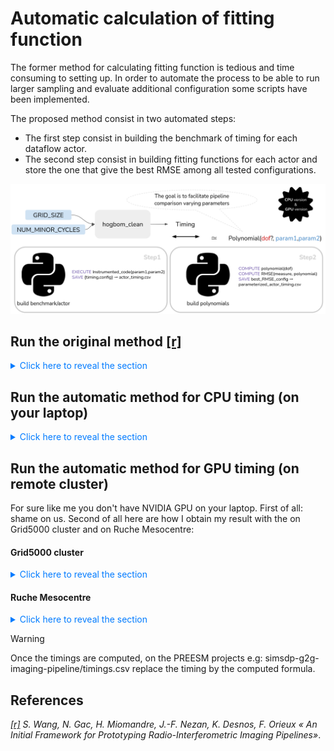 # Automatic calculation of fitting function

The former method for calculating fitting function is tedious and time consuming to setting up. In order to automate the process to be able to run larger sampling and evaluate additional configuration some scripts have been implemented.

The proposed method consist in two automated steps:

- The first step consist in building the benchmark of timing for each dataflow actor.
- The second step consist in building fitting functions for each actor and store the one that give the best RMSE among all tested configurations.

![](https://raw.githubusercontent.com/Ophelie-Renaud/simsdp-generic-imaging-pipeline/refs/heads/main/polynomial_timing/poly_fit.png)

## Run the original method [[r]](#ref)

<details>
    <summary style="cursor: pointer; color: #007bff;"> Click here to reveal the section </summary>
All the steps are detail on the main readme and you have to use this command for each averages/timing files:
Considering that computation execution time have been manually processed and stored in the Considering **average/** folder then run the following command:

> [!TIP]
>
> Do not run script from CLion, it will crash if you don't set enough resource, preferred run from prompt.

`python plot_and_fit_averages.py averages/addvis.csv 1 1 5 0`  RMSE = 0.2607680962081062  :white_check_mark:

`python plot_and_fit_averages.py averages/clean.csv 2 2 4 4`  RMSE = 1722.0090647527306 :x:

`python plot_and_fit_averages.py averages/degrid.csv 2 1 8 4`  RMSE = 1310.353129574978 :x:

`python plot_and_fit_averages.py averages/dft.csv 2 2 4 4`  RMSE = 328.79013774421367 :x:

> NUM_MINOR_CYCLE, NUM_VIS

`python plot_and_fit_averages.py averages/dgkernel.csv 1 0 1 0`  RMSE = NA :x:

`python plot_and_fit_averages.py averages/fft.csv 1 1 5 0`  RMSE = 85.36911021588533 :white_check_mark:

> GRID_SIZE

`python plot_and_fit_averages.py averages/fftshift.csv 1 1 5 0`  RMSE = 0.2105075974340459 :white_check_mark:

`python plot_and_fit_averages.py averages/finegrid.csv 1 1 5 0`  RMSE = 0.5555977761734401 :white_check_mark:

`python plot_and_fit_averages.py averages/gains_apply.csv 1 1 5 0`  RMSE = 1.81580101699881 :white_check_mark:

`python plot_and_fit_averages.py averages/gkernel.csv 1 0 1 0`  RMSE = NA :x:

`python plot_and_fit_averages.py averages/grid.csv 2 2 8 4`  RMSE = 1311.535059598015 :x:

`python plot_and_fit_averages.py averages/prolate.csv 1 1 5 0`  RMSE = 0.31412379399377993​ :white_check_mark:

`python plot_and_fit_averages.py averages/prolate_setup.csv 1 1 5 0`  RMSE = 0.0 :white_check_mark:

`python plot_and_fit_averages.py averages/s2s.csv 2 2 8 4`  RMSE = 1729.33617134492 :x:

> GRID_SIZE, NUM_VIS

`python plot_and_fit_averages.py averages/save_output.csv 1 1 5 0`  RMSE = 30.2903978986482  :x:

`python plot_and_fit_averages.py averages/sub_ispace.csv 1 1 5 0`  RMSE = 0.21088577379699533 :white_check_mark:

`python plot_and_fit_averages.py averages/vis_load.csv 1 1 5 0`  RMSE = 6.689979239296699 :white_check_mark:

The RMSE alone does not allow conclusions to be drawn about the model's performance, but it does provide some insights. The fewer parameters required for the calculations, the simpler the model, the more reliable the adjustment function.
Calculations depending on 2 parameters are the most difficult to model, 2-dimensional polynomials with a degree of 2 are not reliable enough to model their calculation time. Hence the need to evaluate several possible fitting functions.



---

`python plot_and_fit_averages.py averages/degrid.csv 2 1 8 4`

If you want to use the same command for the automated generated files there is a bug that you can bypass inserting :
```python
def load_data_and_axis(filename, num_axis):
	result = numpy.genfromtxt(filename, delimiter=",")
	result = result[:-1] #<-- this line 
```

</details>

## Run the automatic method for CPU timing (on your laptop)

<details>
    <summary style="cursor: pointer; color: #007bff;"> Click here to reveal the section </summary>
`cd timing_cpu` > `cmake .` > `make`

It will generate a `SEP_Pipeline` executable.

Run: `python timing_benchmark_generation.py`

This will save the timing for each actor evaluated with the different parameter values and sample sizes specified in the python script in a `actorname_timings` file.

Run: `python best_polynomials.py`

This will compute polynomials from the /average folder and save the polynomial providing the best RMSE in the /polynimials_fits folder. 

Here are the result comparing the RMSE between measured values and model result (the manual model vs. our proposed model) for each computation:

![](/home/orenaud/Documents/CENTRAL SUPELEC REPO/simsdp-generic-imaging-pipeline/polynomial_timing/comparaison_rmse.png)

> [!NOTE]
>
> The process is the same for GPU from the **timing_cpu/** folder if your laptop is equipped with NVIDIA GPU.

</details>

## Run the automatic method for GPU timing (on remote cluster)

For sure like me you don't have NVIDIA GPU on your laptop. First of all: shame on us. Second of all here are how I obtain my result with the on Grid5000 cluster and on Ruche Mesocentre:

#### Grid5000 cluster

<details>
    <summary style="cursor: pointer; color: #007bff;"> Click here to reveal the section </summary>

Here are the following step to run on Grid5000 cluster: 

<details>
    <summary style="cursor: pointer; color: #007bff;"> Click here to reveal the section </summary>

```
#copy file
scp -r timing_cpu orenaud@access.grid5000.fr:rennes
```

```
#connect the cluster
ssh orenaud@access.grid5000.fr
ssh rennes

#take a node with NVIDIA GPU
oarsub -q besteffort -p abacus19 -I

#check if there are nvidia
lspci | grep -i nvidia
nvcc -V
```
Each time you change of node:
```
#install all required lib
sudo-g5k apt-get install libfftw3-dev

#BLAS
sudo-g5k apt-get install libblas-dev

#LAPACK
sudo-g5k apt-get install liblapack-dev
sudo-g5k apt-get install liblapacke-dev

#notebook to visualize
sudo-g5k apt-get install python3-pip
sudo-g5k apt install jupyter-notebook

#ASTROPY
sudo-g5k apt install python3-astropy
```
Run the code:
```
cd timing_gpu
cmake .
make
./sep
```
From here the steps are the same as on CPU:
`cd timing_cpu` > `cmake .` > `make`
...

</details>

Otherwise a script is provided to automatically transfer files, connect to the required node and submit a job that will execute the script:
`python3 run_on_grid5000.py`


</details>

#### Ruche Mesocentre
<details>
    <summary style="cursor: pointer; color: #007bff;"> Click here to reveal the section </summary>

```
#copy file
scp -r Code renaudo@ruche.mesocentre.universite-paris-saclay.fr:/workdir/renaudo
```
```
#connect the cluster
ssh renaudo@ruche.mesocentre.universite-paris-saclay.fr
#retrieve your files
cd /workdir/renaudo/Code
```
Construct your slurm script:
```
touch job_timing.sh

nano job_timing.sh
```

```slurm
#!/bin/bash
#SBATCH --job-name=sep_c      # Nom du job
#SBATCH --output=output_%j.txt    # Nom du fichier de sortie 
#SBATCH --error=error_%j.txt      # Nom du fichier d'erreur
#SBATCH --ntasks=1                # Nombre de tâches à exécuter
#SBATCH --cpus-per-task=4         # Nombre de cœurs par tâche
#SBATCH --time=01:00:00          
#SBATCH --partition=gpu      

# Chemin vers l'exécutable 
executable=./SEP_pipeline       

# Execution de l'exécutable
srun $executable
```
Run the job:
```
sbatch job_timing.sh
```

</details>

> [!WARNING]
>
> Once the timings are computed, on the PREESM projects e.g:  simsdp-g2g-imaging-pipeline/timings.csv replace the timing by the computed formula.

## References

<a id="ref"></a> *[[r]](https://hal.science/hal-04361151/file/paper_dasip24_5_wang_updated-2.pdf) S. Wang, N. Gac, H. Miomandre, J.-F. Nezan, K. Desnos, F. Orieux « An Initial Framework for Prototyping Radio-Interferometric Imaging Pipelines»*.
